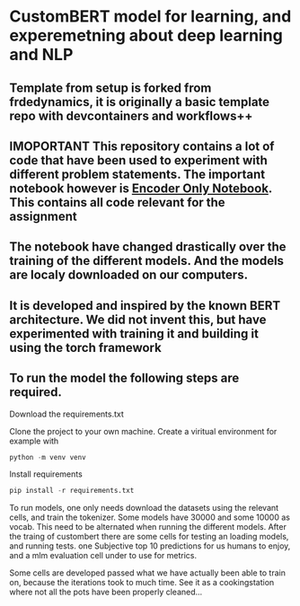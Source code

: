 # CustomBERT model for learning, and experemetning about deep learning and NLP
## Template from setup is forked from frdedynamics, it is originally a basic template repo with devcontainers and workflows++
## IMOPORTANT This repository contains a lot of code that have been used to experiment with different problem statements. The important notebook however is [Encoder Only Notebook](https://github.com/Kaoskontoret/DAT255-rag-gpts/blob/main/src/transformerspackage/encoder_only_embedder_nn.ipynb). This contains all code relevant for the assignment

## The notebook have changed drastically over the training of the different models. And the models are localy downloaded on our computers. 
## It is developed and inspired by the known BERT architecture. We did not invent this, but have experimented with training it and building it using the torch framework

## To run the model the following steps are required. 
Download the requirements.txt

Clone the project to your own machine.
Create a viritual environment for example with
```python
python -m venv venv

```

Install requirements
```python
pip install -r requirements.txt
```

To run models, one only needs download the datasets using the relevant cells, and train the tokenizer. Some models have 30000 and some 10000 as vocab. This need to be alternated when running the different models. After the traing of custombert there are some cells for testing an loading models, and running tests. one Subjective top 10 predictions for us humans to enjoy, and a mlm evaluation cell under to use for metrics.

Some cells are developed passed what we have actually been able to train on, because the iterations took to much time. See it as a cookingstation where not all the pots have been properly cleaned...
